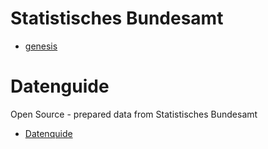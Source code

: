 # Statistisches Bundesamt

* [genesis](https://www-genesis.destatis.de/genesis/online?operation=previous&levelindex=0&step=0&titel=&levelid=1652949290654&acceptscookies=false)

# Datenguide
Open Source - prepared data from Statistisches Bundesamt
* [Datenquide](https://datengui.de/)
